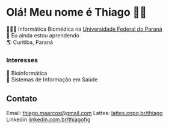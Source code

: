 # Olá! Meu nome é Thiago 👋🏾

🧑🏾‍🎓 Informática Biomédica na <a href="https://web.inf.ufpr.br/infobiomedica/"> Universidade Federal do Paraná </a> <br>
🌱 Eu ainda estou aprendendo <br>
🌎 Curitiba, Paraná <br>

### Interesses

🧬 Bioinformática <br>
🔌 Sistemas de Informação em Saúde <br>


## Contato

Email: thiago.maarcos@gmail.com
Lattes: <a href="http://lattes.cnpq.br/3364254476901774"> lattes.cnpq.br/thiago </a> <br>
Linkedin  <a href="https://www.linkedin.com/in/thiagofig/"> linkedin.com.br/thiagofig </a> <br>

 <!--
**Thifigma/thifigma** is a ✨ _special_ ✨ repository because its `README.md` (this file) appears on your GitHub profile.

Here are some ideas to get you started:

- 🔭 I’m currently working on ...
- 🌱 I’m currently learning ...
- 👯 I’m looking to collaborate on ...
- 🤔 I’m looking for help with ...
- 💬 Ask me about ...
- 📫 How to reach me: ...
- 😄 Pronouns: ...
- ⚡ Fun fact: ...
-->
